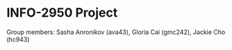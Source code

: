 # INFO-2950 Project

Group members: 
Sasha Anronikov (ava43),
Gloria Cai (gmc242),
Jackie Cho (hc943)
